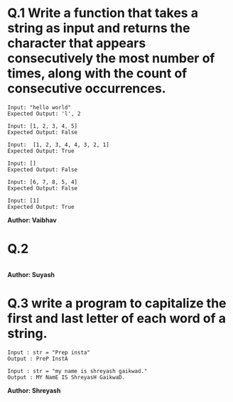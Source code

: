 # Q.1 Write a function that takes a string as input and returns the character that appears consecutively the most number of times, along with the count of consecutive occurrences.
```
Input: "hello world"
Expected Output: 'l', 2

Input: [1, 2, 3, 4, 5]
Expected Output: False

Input:  [1, 2, 3, 4, 4, 3, 2, 1]
Expected Output: True

Input: []
Expected Output: False

Input: [6, 7, 8, 5, 4]
Expected Output: False

Input: [1]
Expected Output: True
```
**Author: Vaibhav**

# Q.2 

```

```
**Author: Suyash**

# Q.3 write a program to capitalize the first and last letter of each word of a string.
```
Input : str = "Prep insta"
Output : PreP InstA

Input : str = "my name is shreyash gaikwad."
Output : MY NamE IS ShreyasH GaikwaD.
```
**Author: Shreyash**

